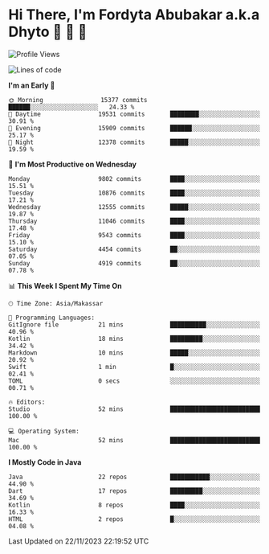 # Hi There, I'm Fordyta Abubakar a.k.a Dhyto 👋 👋 👋 

<!--
**DhytoDev/dhytodev** is a ✨ _special_ ✨ repository because its `README.md` (this file) appears on your GitHub profile.

Here are some ideas to get you started:

- 🔭 I’m currently working on ...
- 🌱 I’m currently learning ...
- 👯 I’m looking to collaborate on ...
- 🤔 I’m looking for help with ...
- 💬 Ask me about ...
- 📫 How to reach me: ...
- 😄 Pronouns: ...
- ⚡ Fun fact: ...
-->

<!--START_SECTION:waka-->
![Profile Views](http://img.shields.io/badge/Profile%20Views-3-blue)

![Lines of code](https://img.shields.io/badge/From%20Hello%20World%20I%27ve%20Written-7.9%20million%20lines%20of%20code-blue)

**I'm an Early 🐤** 

```text
🌞 Morning                15377 commits       ██████░░░░░░░░░░░░░░░░░░░   24.33 % 
🌆 Daytime                19531 commits       ████████░░░░░░░░░░░░░░░░░   30.91 % 
🌃 Evening                15909 commits       ██████░░░░░░░░░░░░░░░░░░░   25.17 % 
🌙 Night                  12378 commits       █████░░░░░░░░░░░░░░░░░░░░   19.59 % 
```
📅 **I'm Most Productive on Wednesday** 

```text
Monday                   9802 commits        ████░░░░░░░░░░░░░░░░░░░░░   15.51 % 
Tuesday                  10876 commits       ████░░░░░░░░░░░░░░░░░░░░░   17.21 % 
Wednesday                12555 commits       █████░░░░░░░░░░░░░░░░░░░░   19.87 % 
Thursday                 11046 commits       ████░░░░░░░░░░░░░░░░░░░░░   17.48 % 
Friday                   9543 commits        ████░░░░░░░░░░░░░░░░░░░░░   15.10 % 
Saturday                 4454 commits        ██░░░░░░░░░░░░░░░░░░░░░░░   07.05 % 
Sunday                   4919 commits        ██░░░░░░░░░░░░░░░░░░░░░░░   07.78 % 
```


📊 **This Week I Spent My Time On** 

```text
🕑︎ Time Zone: Asia/Makassar

💬 Programming Languages: 
GitIgnore file           21 mins             ██████████░░░░░░░░░░░░░░░   40.96 % 
Kotlin                   18 mins             █████████░░░░░░░░░░░░░░░░   34.42 % 
Markdown                 10 mins             █████░░░░░░░░░░░░░░░░░░░░   20.92 % 
Swift                    1 min               █░░░░░░░░░░░░░░░░░░░░░░░░   02.41 % 
TOML                     0 secs              ░░░░░░░░░░░░░░░░░░░░░░░░░   00.71 % 

🔥 Editors: 
Studio                   52 mins             █████████████████████████   100.00 % 

💻 Operating System: 
Mac                      52 mins             █████████████████████████   100.00 % 
```

**I Mostly Code in Java** 

```text
Java                     22 repos            ███████████░░░░░░░░░░░░░░   44.90 % 
Dart                     17 repos            █████████░░░░░░░░░░░░░░░░   34.69 % 
Kotlin                   8 repos             ████░░░░░░░░░░░░░░░░░░░░░   16.33 % 
HTML                     2 repos             █░░░░░░░░░░░░░░░░░░░░░░░░   04.08 % 
```




 Last Updated on 22/11/2023 22:19:52 UTC
<!--END_SECTION:waka-->
